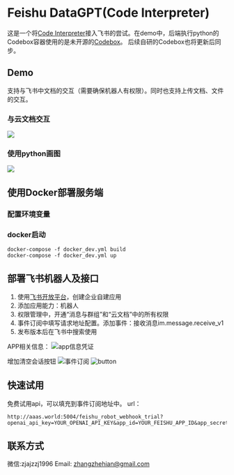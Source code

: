 # Feishu DataGPT(Code Interpreter)

这是一个将[Code Interpreter](https://github.com/shroominic/codeinterpreter-api)接入飞书的尝试。在demo中，后端执行python的Codebox容器使用的是未开源的[Codebox](https://github.com/shroominic/codebox-api/tree/main)。 后续自研的Codebox也将更新后同步。
## Demo 
支持与飞书中文档的交互（需要确保机器人有权限）。同时也支持上传文档、文件的交互。
### 与云文档交互
![](imgs/feishu_file.gif)

### 使用python画图
![](imgs/plot.gif)

## 使用Docker部署服务端 

### 配置环境变量

### docker启动
```
docker-compose -f docker_dev.yml build
docker-compose -f docker_dev.yml up
```

## 部署飞书机器人及接口
1. 使用[飞书开放平台](https://open.feishu.cn/app/)，创建企业自建应用
2. 添加应用能力：机器人
3. 权限管理中，开通“消息与群组”和“云文档”中的所有权限
4. 事件订阅中填写请求地址配置。添加事件：接收消息im.message.receive_v1
5. 发布版本后在飞书中搜索使用

APP相关信息：
![app信息凭证](imgs/app_info.png)

增加清空会话按钮
![事件订阅](imgs/events.png)
![button](imgs/renew_session_btn.png)

## 快速试用
免费试用api，可以填充到事件订阅地址中。
url：
```
http://aaas.world:5004/feishu_robot_webhook_trial?openai_api_key=YOUR_OPENAI_API_KEY&app_id=YOUR_FEISHU_APP_ID&app_secret=YOUR_FEISHU_APP_SECRET
```


## 联系方式
微信:zjajzzj1996
Email: [zhangzhehian@gmail.com](zhangzhehian@gmail.com)
